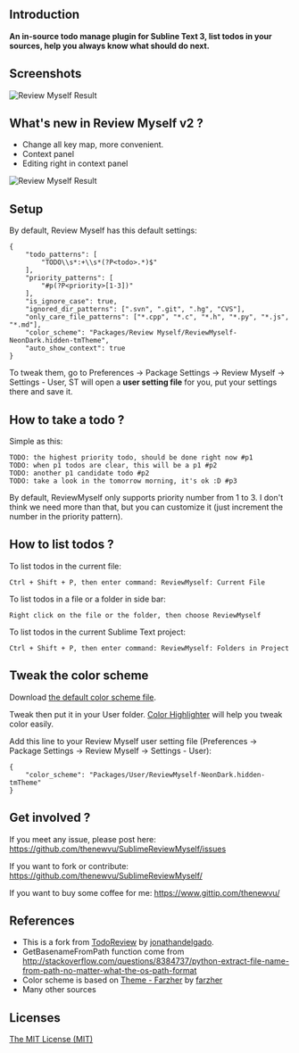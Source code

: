 ## Introduction

__An in-source todo manage plugin for Subline Text 3, list todos in your sources, help you always know what should do next.__

## Screenshots

![Review Myself Result](http://i.imgur.com/D3nZuP5.png "Review Myself - Result")

## What's new in Review Myself v2 ?

- Change all key map, more convenient.
- Context panel
- Editing right in context panel

![Review Myself Result](http://i.imgur.com/Ls8ZMJe.png "Review Myself - Context Panel")

## Setup

By default, Review Myself has this default settings:

	{
		"todo_patterns": [
			"TODO\\s*:+\\s*(?P<todo>.*)$"
		],
		"priority_patterns": [
			"#p(?P<priority>[1-3])"
		],
		"is_ignore_case": true,
		"ignored_dir_patterns": [".svn", ".git", ".hg", "CVS"],
		"only_care_file_patterns": ["*.cpp", "*.c", "*.h", "*.py", "*.js", "*.md"],
		"color_scheme": "Packages/Review Myself/ReviewMyself-NeonDark.hidden-tmTheme",
		"auto_show_context": true
	}

To tweak them, go to Preferences -> Package Settings -> Review Myself -> Settings - User, ST will open a __user setting file__ for you, put your settings there and save it.

## How to take a todo ?

Simple as this:

    TODO: the highest priority todo, should be done right now #p1
	TODO: when p1 todos are clear, this will be a p1 #p2
	TODO: another p1 candidate todo #p2
	TODO: take a look in the tomorrow morning, it's ok :D #p3

By default, ReviewMyself only supports priority number from 1 to 3. I don't think we need more than that, but you can customize it (just increment the number in the priority pattern).

## How to list todos ?

To list todos in the current file:

	Ctrl + Shift + P, then enter command: ReviewMyself: Current File

To list todos in a file or a folder in side bar:

	Right click on the file or the folder, then choose ReviewMyself

To list todos in the current Sublime Text project:

 	Ctrl + Shift + P, then enter command: ReviewMyself: Folders in Project

## Tweak the color scheme

Download [the default color scheme file](https://github.com/thenewvu/SublimeReviewMyself/blob/master/ReviewMyself-NeonDark.hidden-tmTheme).

Tweak then put it in your User folder. [Color Highlighter](https://sublime.wbond.net/packages/Color%20Highlighter) will help you tweak color easily.

Add this line to your Review Myself user setting file (Preferences -> Package Settings -> Review Myself -> Settings - User):

	{
		"color_scheme": "Packages/User/ReviewMyself-NeonDark.hidden-tmTheme"
	}

## Get involved ?

If you meet any issue, please post here: https://github.com/thenewvu/SublimeReviewMyself/issues

If you want to fork or contribute: https://github.com/thenewvu/SublimeReviewMyself/

If you want to buy some coffee for me: https://www.gittip.com/thenewvu/

## References

- This is a fork from [TodoReview](https://sublime.wbond.net/packages/TodoReview) by [jonathandelgado](https://sublime.wbond.net/browse/authors/jonathandelgado).
- GetBasenameFromPath function come from http://stackoverflow.com/questions/8384737/python-extract-file-name-from-path-no-matter-what-the-os-path-format
- Color scheme is based on [Theme - Farzher](https://sublime.wbond.net/packages/Theme%20-%20Farzher) by [farzher](https://sublime.wbond.net/browse/authors/farzher)
- Many other sources

## Licenses

[The MIT License (MIT)](https://github.com/thenewvu/SublimeReviewMyself/blob/master/LICENSE)
